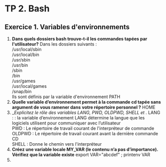 # TP 2. Bash

## Exercice 1. Variables d'environnements

1. __Dans quels dossiers bash trouve-t-il les commandes tapées par l'utilisateur?__ 
Dans les dossiers suivants :  
/usr/local/sbin    
/usr/local/bin  
/usr/sbin  
/usr/bin  
/sbin  
/bin  
/usr/games  
/usr/local/games  
/snap/bin  
Ils sont définis par la variable d'environnement PATH  
2. __Quelle variable d’environnement permet à la commande cd tapée sans argument de vous ramener dans__
__votre répertoire personnel ?__
HOME   
3. __Explicitez le rôle des variables LANG, PWD, OLDPWD, SHELL et _.__ 
LANG : : la variable d’environnement LANG détermine la langue que les logiciels
utilisent pour communiquer avec l’utilisateur  
PWD : Le répertoire de travail courant de l'interpréteur de commande   
OLDPWD : Le répertoire de travail courant avant la dernière commande CD    
SHELL : Donne le chemin vers l'interpréteur  
4. __Créez une variable locale MY_VAR (le contenu n’a pas d’importance). Vérifiez que la variable existe__
export VAR="abcdef" ; printenv VAR
5. 

